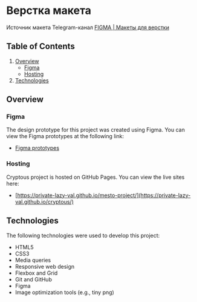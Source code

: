 # Верстка макета
Источник макета Telegram-канал [FIGMA | Макеты для верстки](https://t.me/+oXZSKMmXp6UyOGI6)

## Table of Contents

1. [Overview](#overview)
   - [Figma](#figma)
   - [Hosting](#hosting)
2. [Technologies](#technologies)

## Overview

### Figma

The design prototype for this project was created using Figma. You can view the Figma prototypes at the following link:

- [Figma prototypes](https://www.figma.com/file/x2sDGkI6ZGiDSYMUcTejqe/Cryptous?node-id=0-1&t=nP9ljIfEWljPK4N1-0)

### Hosting

Cryptous project is hosted on GitHub Pages. You can view the live sites here:

- [https://private-lazy-val.github.io/mesto-project/](https://private-lazy-val.github.io/cryptous/)

## Technologies

The following technologies were used to develop this project:

- HTML5
- CSS3
- Media queries
- Responsive web design
- Flexbox and Grid
- Git and GitHub
- Figma
- Image optimization tools (e.g., tiny png)

